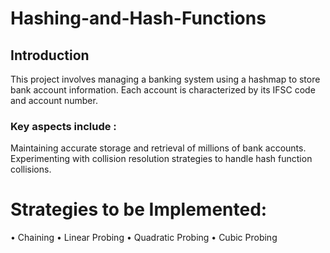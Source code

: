 # Hashing-and-Hash-Functions

## Introduction 
This project involves managing a banking system using a hashmap to store bank account information. Each account is characterized by its IFSC code and account number.
### Key aspects include :
Maintaining accurate storage and retrieval of millions of bank accounts.
Experimenting with collision resolution strategies to handle hash function collisions.

# Strategies to be Implemented: 
&bull; Chaining
&bull; Linear Probing
&bull; Quadratic Probing
&bull; Cubic Probing
